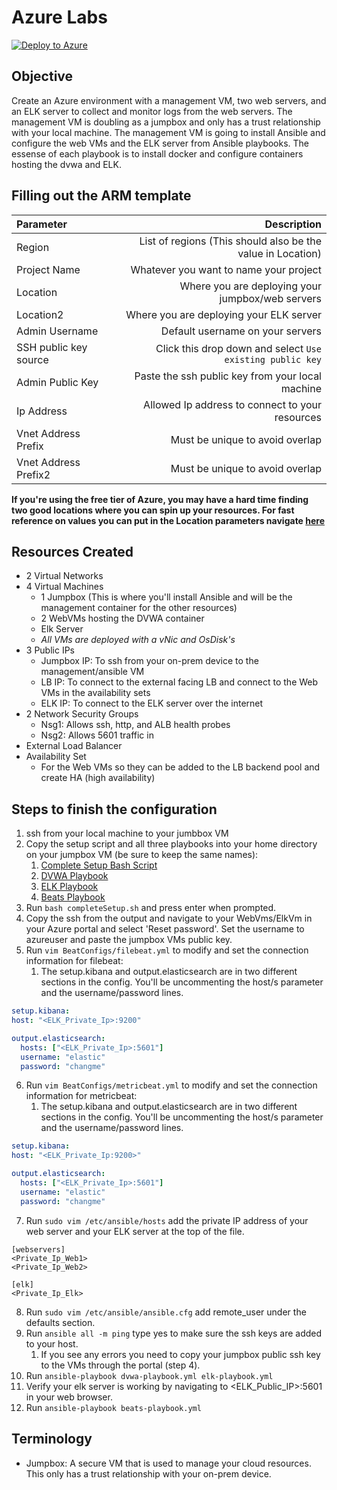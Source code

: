 # Azure Labs

[![Deploy to Azure](https://aka.ms/deploytoazurebutton)](https://portal.azure.com/#create/Microsoft.Template/uri/https%3A%2F%2Fraw.githubusercontent.com%2FThor-DraperJr%2FSupplementalResources%2Fmain%2FAssets%2FAzureLabs%2FWeek2%2FDay3%2Fazuredeploy.json)

## Objective

Create an Azure environment with a management VM, two web servers, and an ELK server to collect and monitor logs from the web servers. The management VM is doubling as a jumpbox and only has a trust relationship with your local machine. The management VM is going to install Ansible and configure the web VMs and the ELK server from Ansible playbooks. The essense of each playbook is to install docker and configure containers hosting the dvwa and ELK.

## Filling out the ARM template

| Parameter | Description |
| :------ |  -----: |
| Region | List of regions (This should also be the value in Location) |
| Project Name | Whatever you want to name your project |
| Location | Where you are deploying your jumpbox/web servers |
| Location2 | Where you are deploying your ELK server |
| Admin Username | Default username on your servers |
| SSH public key source | Click this drop down and select `Use existing public key` |
| Admin Public Key | Paste the ssh public key from your local machine |
| Ip Address | Allowed Ip address to connect to your resources |
| Vnet Address Prefix | Must be unique to avoid overlap |
| Vnet Address Prefix2 | Must be unique to avoid overlap |

**If you're using the free tier of Azure, you may have a hard time finding two good locations where you can spin up your resources. For fast reference on values you can put in the Location parameters navigate [here](https://docs.microsoft.com/en-us/azure/availability-zones/cross-region-replication-azure#azure-cross-region-replication-pairings-for-all-geographies)**

## Resources Created

- 2 Virtual Networks
- 4 Virtual Machines
  - 1 Jumpbox (This is where you'll install Ansible and will be the management container for the other resources)
  - 2 WebVMs hosting the DVWA container
  - Elk Server
  - *All VMs are deployed with a vNic and OsDisk's*
- 3 Public IPs
  - Jumpbox IP: To ssh from your on-prem device to the management/ansible VM
  - LB IP: To connect to the external facing LB and connect to the Web VMs in the availability sets
  - ELK IP: To connect to the ELK server over the internet
- 2 Network Security Groups
  - Nsg1: Allows ssh, http, and ALB health probes
  - Nsg2: Allows 5601 traffic in
- External Load Balancer
- Availability Set
  - For the Web VMs so they can be added to the LB backend pool and create HA (high availability)

## Steps to finish the configuration

1. ssh from your local machine to your jumbbox VM
2. Copy the setup script and all three playbooks into your home directory on your jumpbox VM (be sure to keep the same names):
   1. [Complete Setup Bash Script](Week2/Day3/completeSetup.sh)
   2. [DVWA Playbook](Week2/Day3/dvwa-playbook.yml)
   3. [ELK Playbook](Week2/Day3/elk-playbook.yml)
   4. [Beats Playbook](Week2/Day3/beats-playbook.yml)
3. Run `bash completeSetup.sh` and press enter when prompted.
4. Copy the ssh from the output and navigate to your WebVms/ElkVm in your Azure portal and select 'Reset password'. Set the username to azureuser and paste the jumpbox VMs public key.
5. Run `vim BeatConfigs/filebeat.yml` to modify and set the connection information for filebeat:
   1. The setup.kibana and output.elasticsearch are in two different sections in the config. You'll be uncommenting the host/s parameter and the username/password lines.

  ```yml
  setup.kibana:
  host: "<ELK_Private_Ip>:9200"

  output.elasticsearch:
    hosts: ["<ELK_Private_Ip>:5601"]
    username: "elastic"
    password: "changme"
  ```

6. Run `vim BeatConfigs/metricbeat.yml` to modify and set the connection information for metricbeat:
   1. The setup.kibana and output.elasticsearch are in two different sections in the config. You'll be uncommenting the host/s parameter and the username/password lines.

  ```yml
  setup.kibana:
  host: "<ELK_Private_Ip:9200>"

  output.elasticsearch:
    hosts: ["<ELK_Private_Ip>:5601"]
    username: "elastic"
    password: "changme"
  ```

7. Run `sudo vim /etc/ansible/hosts` add the private IP address of your web server and your ELK server at the top of the file.

  ```text
  [webservers]
  <Private_Ip_Web1>
  <Private_Ip_Web2>

  [elk]
  <Private_Ip_Elk>
  ```

8. Run  `sudo vim /etc/ansible/ansible.cfg` add remote_user under the defaults section.
9. Run `ansible all -m ping` type yes to make sure the ssh keys are added to your host.
   1. If you see any errors you need to copy your jumpbox public ssh key to the VMs through the portal (step 4).
10. Run `ansible-playbook dvwa-playbook.yml elk-playbook.yml`
11. Verify your elk server is working by navigating to <ELK_Public_IP>:5601 in your web browser.
12. Run `ansible-playbook beats-playbook.yml`

## Terminology

- Jumpbox: A secure VM that is used to manage your cloud resources. This only has a trust relationship with your on-prem device.
